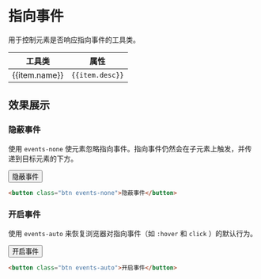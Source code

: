 # 指向事件

用于控制元素是否响应指向事件的工具类。

<Example class="p-0">
  <table class="table">
    <thead>
      <tr>
        <th>工具类</th>
        <th>属性</th>
      </tr>
    </thead>
    <tbody>
      <tr v-for="item in pointerEventsJson">
        <td>{{item.name}}</td>
        <td><code>{{item.desc}}</code></td>
      </tr>
    </tbody>
   </table>
</Example>

## 效果展示

### 隐蔽事件

使用 `events-none` 使元素忽略指向事件。指向事件仍然会在子元素上触发，并传递到目标元素的下方。

<Example>
  <button class="btn events-none">隐蔽事件</button>
</Example>

```html
<button class="btn events-none">隐蔽事件</button>
```

### 开启事件

使用 `events-auto` 来恢复浏览器对指向事件（如 `:hover` 和 `click` ）的默认行为。

<Example>
  <button class="btn events-auto">开启事件</button>
</Example>

```html
<button class="btn events-auto">开启事件</button>
```

<script setup>
  const pointerEventsJson = [
    {name: 'events-none', desc: 'pointer-events: none;'},
    {name: 'events-auto', desc: 'pointer-events: auto;'},
  ];
</script>
